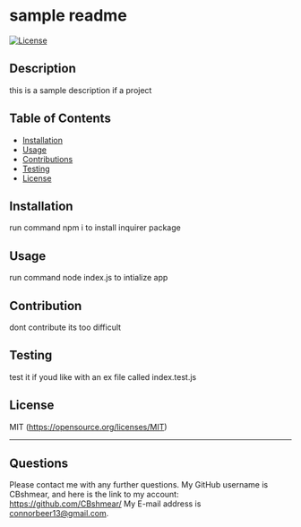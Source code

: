 # sample readme

[![License](https://img.shields.io/badge/license-MIT-blue.svg)](https://opensource.org/licenses/MIT)


## Description

this is a sample description if a project

## Table of Contents 


- [Installation](#Installation)
- [Usage](#Usage)
- [Contributions](#Contribution)
- [Testing](#Testing)
- [License](#License)

## Installation

run command npm i to install inquirer package

## Usage

run command node index.js to intialize app

## Contribution

dont contribute its too difficult

## Testing

test it if youd like  with an ex file called index.test.js

## License

MIT
(https://opensource.org/licenses/MIT)



---

## Questions
Please contact me with any further questions.
My GitHub username is CBshmear, and here is the link to my account: https://github.com/CBshmear/ 
My E-mail address is connorbeer13@gmail.com.
